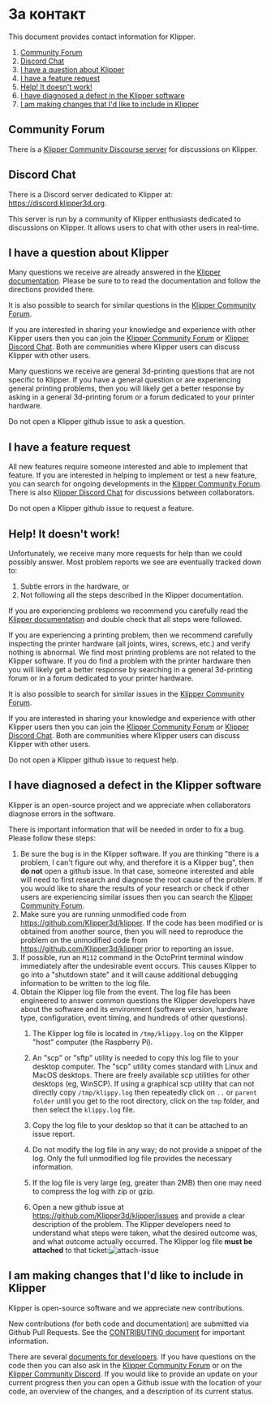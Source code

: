 # За контакт

This document provides contact information for Klipper.

1. [Community Forum](#community-forum)
1. [Discord Chat](#discord-chat)
1. [I have a question about Klipper](#i-have-a-question-about-klipper)
1. [I have a feature request](#i-have-a-feature-request)
1. [Help! It doesn't work!](#help-it-doesnt-work)
1. [I have diagnosed a defect in the Klipper software](#i-have-diagnosed-a-defect-in-the-klipper-software)
1. [I am making changes that I'd like to include in Klipper](#i-am-making-changes-that-id-like-to-include-in-klipper)

## Community Forum

There is a [Klipper Community Discourse server](https://community.klipper3d.org) for discussions on Klipper.

## Discord Chat

There is a Discord server dedicated to Klipper at: <https://discord.klipper3d.org>.

This server is run by a community of Klipper enthusiasts dedicated to discussions on Klipper. It allows users to chat with other users in real-time.

## I have a question about Klipper

Many questions we receive are already answered in the [Klipper documentation](Overview.md). Please be sure to to read the documentation and follow the directions provided there.

It is also possible to search for similar questions in the [Klipper Community Forum](#community-forum).

If you are interested in sharing your knowledge and experience with other Klipper users then you can join the [Klipper Community Forum](#community-forum) or [Klipper Discord Chat](#discord-chat). Both are communities where Klipper users can discuss Klipper with other users.

Many questions we receive are general 3d-printing questions that are not specific to Klipper. If you have a general question or are experiencing general printing problems, then you will likely get a better response by asking in a general 3d-printing forum or a forum dedicated to your printer hardware.

Do not open a Klipper github issue to ask a question.

## I have a feature request

All new features require someone interested and able to implement that feature. If you are interested in helping to implement or test a new feature, you can search for ongoing developments in the [Klipper Community Forum](#community-forum). There is also [Klipper Discord Chat](#discord-chat) for discussions between collaborators.

Do not open a Klipper github issue to request a feature.

## Help! It doesn't work!

Unfortunately, we receive many more requests for help than we could possibly answer. Most problem reports we see are eventually tracked down to:

1. Subtle errors in the hardware, or
1. Not following all the steps described in the Klipper documentation.

If you are experiencing problems we recommend you carefully read the [Klipper documentation](Overview.md) and double check that all steps were followed.

If you are experiencing a printing problem, then we recommend carefully inspecting the printer hardware (all joints, wires, screws, etc.) and verify nothing is abnormal. We find most printing problems are not related to the Klipper software. If you do find a problem with the printer hardware then you will likely get a better response by searching in a general 3d-printing forum or in a forum dedicated to your printer hardware.

It is also possible to search for similar issues in the [Klipper Community Forum](#community-forum).

If you are interested in sharing your knowledge and experience with other Klipper users then you can join the [Klipper Community Forum](#community-forum) or [Klipper Discord Chat](#discord-chat). Both are communities where Klipper users can discuss Klipper with other users.

Do not open a Klipper github issue to request help.

## I have diagnosed a defect in the Klipper software

Klipper is an open-source project and we appreciate when collaborators diagnose errors in the software.

There is important information that will be needed in order to fix a bug. Please follow these steps:

1. Be sure the bug is in the Klipper software. If you are thinking "there is a problem, I can't figure out why, and therefore it is a Klipper bug", then **do not** open a github issue. In that case, someone interested and able will need to first research and diagnose the root cause of the problem. If you would like to share the results of your research or check if other users are experiencing similar issues then you can search the [Klipper Community Forum](#community-forum).
1. Make sure you are running unmodified code from <https://github.com/Klipper3d/klipper>. If the code has been modified or is obtained from another source, then you will need to reproduce the problem on the unmodified code from <https://github.com/Klipper3d/klipper> prior to reporting an issue.
1. If possible, run an `M112` command in the OctoPrint terminal window immediately after the undesirable event occurs. This causes Klipper to go into a "shutdown state" and it will cause additional debugging information to be written to the log file.
1. Obtain the Klipper log file from the event. The log file has been engineered to answer common questions the Klipper developers have about the software and its environment (software version, hardware type, configuration, event timing, and hundreds of other questions).
   1. The Klipper log file is located in `/tmp/klippy.log` on the Klipper "host" computer (the Raspberry Pi).
   1. An "scp" or "sftp" utility is needed to copy this log file to your desktop computer. The "scp" utility comes standard with Linux and MacOS desktops. There are freely available scp utilities for other desktops (eg, WinSCP). If using a graphical scp utility that can not directly copy `/tmp/klippy.log` then repeatedly click on `..` or `parent folder` until you get to the root directory, click on the `tmp` folder, and then select the `klippy.log` file.
   1. Copy the log file to your desktop so that it can be attached to an issue report.
   1. Do not modify the log file in any way; do not provide a snippet of the log. Only the full unmodified log file provides the necessary information.
   1. If the log file is very large (eg, greater than 2MB) then one may need to compress the log with zip or gzip.

   1. Open a new github issue at <https://github.com/Klipper3d/klipper/issues> and provide a clear description of the problem. The Klipper developers need to understand what steps were taken, what the desired outcome was, and what outcome actually occurred. The Klipper log file **must be attached** to that ticket:![attach-issue](img/attach-issue.png)

## I am making changes that I'd like to include in Klipper

Klipper is open-source software and we appreciate new contributions.

New contributions (for both code and documentation) are submitted via Github Pull Requests. See the [CONTRIBUTING document](CONTRIBUTING.md) for important information.

There are several [documents for developers](Overview.md#developer-documentation). If you have questions on the code then you can also ask in the [Klipper Community Forum](#community-forum) or on the [Klipper Community Discord](#discord-chat). If you would like to provide an update on your current progress then you can open a Github issue with the location of your code, an overview of the changes, and a description of its current status.
